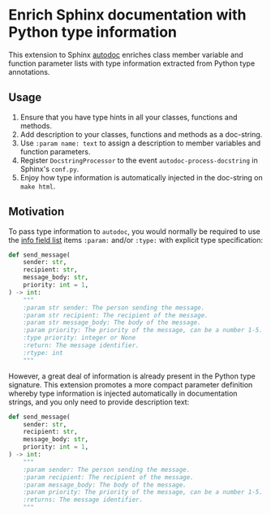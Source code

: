 # Enrich Sphinx documentation with Python type information

This extension to Sphinx [autodoc](https://www.sphinx-doc.org/en/master/usage/extensions/autodoc.html) enriches class member variable and function parameter lists with type information extracted from Python type annotations.

## Usage

1. Ensure that you have type hints in all your classes, functions and methods.
2. Add description to your classes, functions and methods as a doc-string.
3. Use `:param name: text` to assign a description to member variables and function parameters.
4. Register `DocstringProcessor` to the event `autodoc-process-docstring` in Sphinx's `conf.py`.
5. Enjoy how type information is automatically injected in the doc-string on `make html`.

## Motivation

To pass type information to `autodoc`, you would normally be required to use the [info field list](https://www.sphinx-doc.org/en/master/usage/domains/python.html#info-field-lists) items `:param:` and/or `:type:` with explicit type specification:

```python
def send_message(
    sender: str,
    recipient: str,
    message_body: str,
    priority: int = 1,
) -> int:
    """
    :param str sender: The person sending the message.
    :param str recipient: The recipient of the message.
    :param str message_body: The body of the message.
    :param priority: The priority of the message, can be a number 1-5.
    :type priority: integer or None
    :return: The message identifier.
    :rtype: int
    """
```

However, a great deal of information is already present in the Python type signature. This extension promotes a more compact parameter definition whereby type information is injected automatically in documentation strings, and you only need to provide description text:

```python
def send_message(
    sender: str,
    recipient: str,
    message_body: str,
    priority: int = 1,
) -> int:
    """
    :param sender: The person sending the message.
    :param recipient: The recipient of the message.
    :param message_body: The body of the message.
    :param priority: The priority of the message, can be a number 1-5.
    :returns: The message identifier.
    """
```
